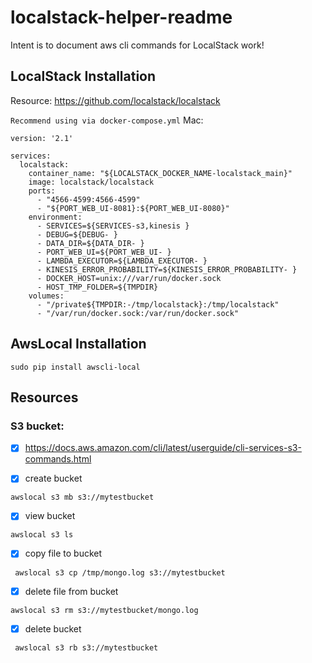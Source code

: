 # localstack-helper-readme
Intent is to document aws cli commands for LocalStack work!

## LocalStack Installation

Resource: https://github.com/localstack/localstack

```Recommend using via docker-compose.yml```
Mac:
```
version: '2.1'

services:
  localstack:
    container_name: "${LOCALSTACK_DOCKER_NAME-localstack_main}"
    image: localstack/localstack
    ports:
      - "4566-4599:4566-4599"
      - "${PORT_WEB_UI-8081}:${PORT_WEB_UI-8080}"
    environment:
      - SERVICES=${SERVICES-s3,kinesis }
      - DEBUG=${DEBUG- }
      - DATA_DIR=${DATA_DIR- }
      - PORT_WEB_UI=${PORT_WEB_UI- }
      - LAMBDA_EXECUTOR=${LAMBDA_EXECUTOR- }
      - KINESIS_ERROR_PROBABILITY=${KINESIS_ERROR_PROBABILITY- }
      - DOCKER_HOST=unix:///var/run/docker.sock
      - HOST_TMP_FOLDER=${TMPDIR}
    volumes:
      - "/private${TMPDIR:-/tmp/localstack}:/tmp/localstack"
      - "/var/run/docker.sock:/var/run/docker.sock"
```
## AwsLocal Installation
```sudo pip install awscli-local```

## Resources

### S3 bucket:
- [x] https://docs.aws.amazon.com/cli/latest/userguide/cli-services-s3-commands.html

- [x] create bucket

```awslocal s3 mb s3://mytestbucket```

- [x] view bucket

``` awslocal s3 ls ```

- [x] copy file to bucket

``` awslocal s3 cp /tmp/mongo.log s3://mytestbucket```

- [x] delete file from bucket

``` awslocal s3 rm s3://mytestbucket/mongo.log ```

- [x] delete bucket

``` awslocal s3 rb s3://mytestbucket```

